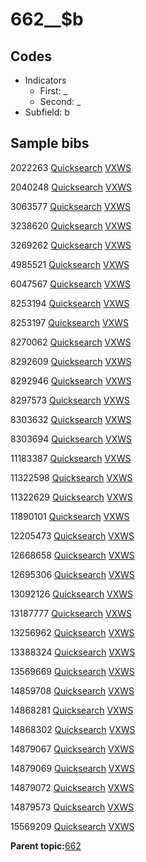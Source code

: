 # 662\_\_$b

## Codes

-   Indicators
    -   First: \_
    -   Second: \_
-   Subfield: b

## Sample bibs

2022263 [Quicksearch](https://search.library.yale.edu/catalog/2022263) [VXWS](http://prodorbis.library.yale.edu:7014/vxws/GetHoldingsService?bibId=2022263)

2040248 [Quicksearch](https://search.library.yale.edu/catalog/2040248) [VXWS](http://prodorbis.library.yale.edu:7014/vxws/GetHoldingsService?bibId=2040248)

3063577 [Quicksearch](https://search.library.yale.edu/catalog/3063577) [VXWS](http://prodorbis.library.yale.edu:7014/vxws/GetHoldingsService?bibId=3063577)

3238620 [Quicksearch](https://search.library.yale.edu/catalog/3238620) [VXWS](http://prodorbis.library.yale.edu:7014/vxws/GetHoldingsService?bibId=3238620)

3269262 [Quicksearch](https://search.library.yale.edu/catalog/3269262) [VXWS](http://prodorbis.library.yale.edu:7014/vxws/GetHoldingsService?bibId=3269262)

4985521 [Quicksearch](https://search.library.yale.edu/catalog/4985521) [VXWS](http://prodorbis.library.yale.edu:7014/vxws/GetHoldingsService?bibId=4985521)

6047567 [Quicksearch](https://search.library.yale.edu/catalog/6047567) [VXWS](http://prodorbis.library.yale.edu:7014/vxws/GetHoldingsService?bibId=6047567)

8253194 [Quicksearch](https://search.library.yale.edu/catalog/8253194) [VXWS](http://prodorbis.library.yale.edu:7014/vxws/GetHoldingsService?bibId=8253194)

8253197 [Quicksearch](https://search.library.yale.edu/catalog/8253197) [VXWS](http://prodorbis.library.yale.edu:7014/vxws/GetHoldingsService?bibId=8253197)

8270062 [Quicksearch](https://search.library.yale.edu/catalog/8270062) [VXWS](http://prodorbis.library.yale.edu:7014/vxws/GetHoldingsService?bibId=8270062)

8292609 [Quicksearch](https://search.library.yale.edu/catalog/8292609) [VXWS](http://prodorbis.library.yale.edu:7014/vxws/GetHoldingsService?bibId=8292609)

8292946 [Quicksearch](https://search.library.yale.edu/catalog/8292946) [VXWS](http://prodorbis.library.yale.edu:7014/vxws/GetHoldingsService?bibId=8292946)

8297573 [Quicksearch](https://search.library.yale.edu/catalog/8297573) [VXWS](http://prodorbis.library.yale.edu:7014/vxws/GetHoldingsService?bibId=8297573)

8303632 [Quicksearch](https://search.library.yale.edu/catalog/8303632) [VXWS](http://prodorbis.library.yale.edu:7014/vxws/GetHoldingsService?bibId=8303632)

8303694 [Quicksearch](https://search.library.yale.edu/catalog/8303694) [VXWS](http://prodorbis.library.yale.edu:7014/vxws/GetHoldingsService?bibId=8303694)

11183387 [Quicksearch](https://search.library.yale.edu/catalog/11183387) [VXWS](http://prodorbis.library.yale.edu:7014/vxws/GetHoldingsService?bibId=11183387)

11322598 [Quicksearch](https://search.library.yale.edu/catalog/11322598) [VXWS](http://prodorbis.library.yale.edu:7014/vxws/GetHoldingsService?bibId=11322598)

11322629 [Quicksearch](https://search.library.yale.edu/catalog/11322629) [VXWS](http://prodorbis.library.yale.edu:7014/vxws/GetHoldingsService?bibId=11322629)

11890101 [Quicksearch](https://search.library.yale.edu/catalog/11890101) [VXWS](http://prodorbis.library.yale.edu:7014/vxws/GetHoldingsService?bibId=11890101)

12205473 [Quicksearch](https://search.library.yale.edu/catalog/12205473) [VXWS](http://prodorbis.library.yale.edu:7014/vxws/GetHoldingsService?bibId=12205473)

12668658 [Quicksearch](https://search.library.yale.edu/catalog/12668658) [VXWS](http://prodorbis.library.yale.edu:7014/vxws/GetHoldingsService?bibId=12668658)

12695306 [Quicksearch](https://search.library.yale.edu/catalog/12695306) [VXWS](http://prodorbis.library.yale.edu:7014/vxws/GetHoldingsService?bibId=12695306)

13092126 [Quicksearch](https://search.library.yale.edu/catalog/13092126) [VXWS](http://prodorbis.library.yale.edu:7014/vxws/GetHoldingsService?bibId=13092126)

13187777 [Quicksearch](https://search.library.yale.edu/catalog/13187777) [VXWS](http://prodorbis.library.yale.edu:7014/vxws/GetHoldingsService?bibId=13187777)

13256962 [Quicksearch](https://search.library.yale.edu/catalog/13256962) [VXWS](http://prodorbis.library.yale.edu:7014/vxws/GetHoldingsService?bibId=13256962)

13388324 [Quicksearch](https://search.library.yale.edu/catalog/13388324) [VXWS](http://prodorbis.library.yale.edu:7014/vxws/GetHoldingsService?bibId=13388324)

13569669 [Quicksearch](https://search.library.yale.edu/catalog/13569669) [VXWS](http://prodorbis.library.yale.edu:7014/vxws/GetHoldingsService?bibId=13569669)

14859708 [Quicksearch](https://search.library.yale.edu/catalog/14859708) [VXWS](http://prodorbis.library.yale.edu:7014/vxws/GetHoldingsService?bibId=14859708)

14868281 [Quicksearch](https://search.library.yale.edu/catalog/14868281) [VXWS](http://prodorbis.library.yale.edu:7014/vxws/GetHoldingsService?bibId=14868281)

14868302 [Quicksearch](https://search.library.yale.edu/catalog/14868302) [VXWS](http://prodorbis.library.yale.edu:7014/vxws/GetHoldingsService?bibId=14868302)

14879067 [Quicksearch](https://search.library.yale.edu/catalog/14879067) [VXWS](http://prodorbis.library.yale.edu:7014/vxws/GetHoldingsService?bibId=14879067)

14879069 [Quicksearch](https://search.library.yale.edu/catalog/14879069) [VXWS](http://prodorbis.library.yale.edu:7014/vxws/GetHoldingsService?bibId=14879069)

14879072 [Quicksearch](https://search.library.yale.edu/catalog/14879072) [VXWS](http://prodorbis.library.yale.edu:7014/vxws/GetHoldingsService?bibId=14879072)

14879573 [Quicksearch](https://search.library.yale.edu/catalog/14879573) [VXWS](http://prodorbis.library.yale.edu:7014/vxws/GetHoldingsService?bibId=14879573)

15569209 [Quicksearch](https://search.library.yale.edu/catalog/15569209) [VXWS](http://prodorbis.library.yale.edu:7014/vxws/GetHoldingsService?bibId=15569209)

**Parent topic:**[662](../../tags/662/662.md)

